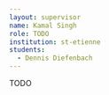 ```yaml
---
layout: supervisor
name: Kamal Singh
role: TODO
institution: st-etienne
students:
  - Dennis Diefenbach
---
```

TODO
